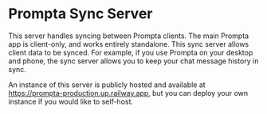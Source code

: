 # Prompta Sync Server

This server handles syncing between Prompta clients. The main Prompta app is client-only, and works entirely standalone. This sync server allows client data to be synced. For example, if you use Prompta on your desktop and phone, the sync server allows you to keep your chat message history in sync.

An instance of this server is publicly hosted and available at <https://prompta-production.up.railway.app>, but you can deploy your own instance if you would like to self-host.
